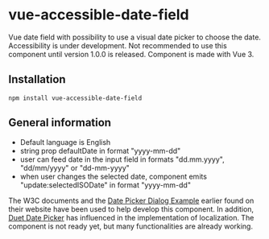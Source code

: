 # vue-accessible-date-field
Vue date field with possibility to use a visual date picker to choose the date. Accessibility is under development. Not recommended to use this component until version 1.0.0 is released. Component is made with Vue 3.

## Installation

```
npm install vue-accessible-date-field
```

## General information
- Default language is English
- string prop defaultDate in format "yyyy-mm-dd"
- user can feed date in the input field in formats "dd.mm.yyyy", "dd/mm/yyyy" or "dd-mm-yyyy"
- when user changes the selected date, component emits "update:selectedISODate" in format "yyyy-mm-dd"

The W3C documents and the [Date Picker Dialog Example](https://www.w3.org/TR/wai-aria-practices/examples/dialog-modal/datepicker-dialog.html) earlier found on their website have been used to help develop this component. In addition, [Duet Date Picker](https://www.npmjs.com/package/@duetds/date-picker) has influenced in the implementation of localization. The component is not ready yet, but many functionalities are already working.
